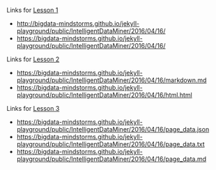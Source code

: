  Links for [Lesson 1](https://github.com/bigdata-mindstorms/jekyll-playground/tree/gh-pages/lessons/01)
 * http://bigdata-mindstorms.github.io/jekyll-playground/public/IntelligentDataMiner/2016/04/16/
 * https://bigdata-mindstorms.github.io/jekyll-playground/public/IntelligentDataMiner/2016/04/16/
 
Links for [Lesson 2](https://github.com/bigdata-mindstorms/jekyll-playground/tree/gh-pages/lessons/02)
 * https://bigdata-mindstorms.github.io/jekyll-playground/public/IntelligentDataMiner/2016/04/16/markdown.md
 * https://bigdata-mindstorms.github.io/jekyll-playground/public/IntelligentDataMiner/2016/04/16/html.html
 
Links for [Lesson 3](https://github.com/bigdata-mindstorms/jekyll-playground/tree/gh-pages/lessons/03)
 * https://bigdata-mindstorms.github.io/jekyll-playground/public/IntelligentDataMiner/2016/04/16/page_data.json
 * https://bigdata-mindstorms.github.io/jekyll-playground/public/IntelligentDataMiner/2016/04/16/page_data.txt
 * https://bigdata-mindstorms.github.io/jekyll-playground/public/IntelligentDataMiner/2016/04/16/page_data.md
